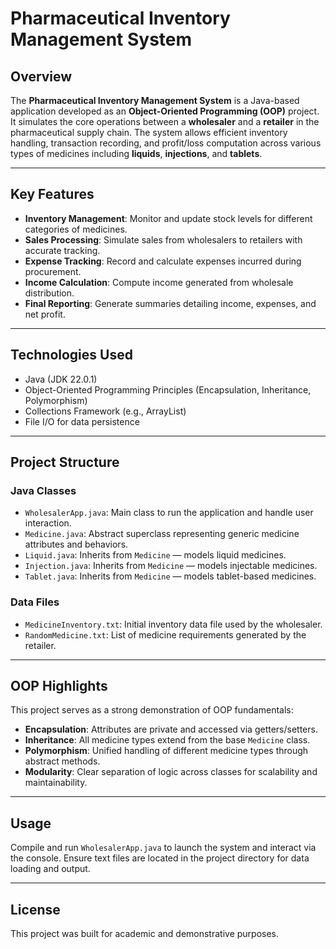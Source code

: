 # Pharmaceutical Inventory Management System

## Overview
The **Pharmaceutical Inventory Management System** is a Java-based application developed as an **Object-Oriented Programming (OOP)** project. It simulates the core operations between a **wholesaler** and a **retailer** in the pharmaceutical supply chain. The system allows efficient inventory handling, transaction recording, and profit/loss computation across various types of medicines including **liquids**, **injections**, and **tablets**.

---

## Key Features

- **Inventory Management**: Monitor and update stock levels for different categories of medicines.
- **Sales Processing**: Simulate sales from wholesalers to retailers with accurate tracking.
- **Expense Tracking**: Record and calculate expenses incurred during procurement.
- **Income Calculation**: Compute income generated from wholesale distribution.
- **Final Reporting**: Generate summaries detailing income, expenses, and net profit.

---

## Technologies Used

- Java (JDK 22.0.1)
- Object-Oriented Programming Principles (Encapsulation, Inheritance, Polymorphism)
- Collections Framework (e.g., ArrayList)
- File I/O for data persistence

---

## Project Structure

### Java Classes

- `WholesalerApp.java`: Main class to run the application and handle user interaction.
- `Medicine.java`: Abstract superclass representing generic medicine attributes and behaviors.
- `Liquid.java`: Inherits from `Medicine` — models liquid medicines.
- `Injection.java`: Inherits from `Medicine` — models injectable medicines.
- `Tablet.java`: Inherits from `Medicine` — models tablet-based medicines.

### Data Files

- `MedicineInventory.txt`: Initial inventory data file used by the wholesaler.
- `RandomMedicine.txt`: List of medicine requirements generated by the retailer.

---

## OOP Highlights

This project serves as a strong demonstration of OOP fundamentals:
- **Encapsulation**: Attributes are private and accessed via getters/setters.
- **Inheritance**: All medicine types extend from the base `Medicine` class.
- **Polymorphism**: Unified handling of different medicine types through abstract methods.
- **Modularity**: Clear separation of logic across classes for scalability and maintainability.

---

## Usage
Compile and run `WholesalerApp.java` to launch the system and interact via the console. Ensure text files are located in the project directory for data loading and output.

---

## License
This project was built for academic and demonstrative purposes.

